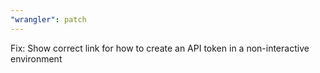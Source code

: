 ```yaml
---
"wrangler": patch
---
```


Fix: Show correct link for how to create an API token in a non-interactive environment
